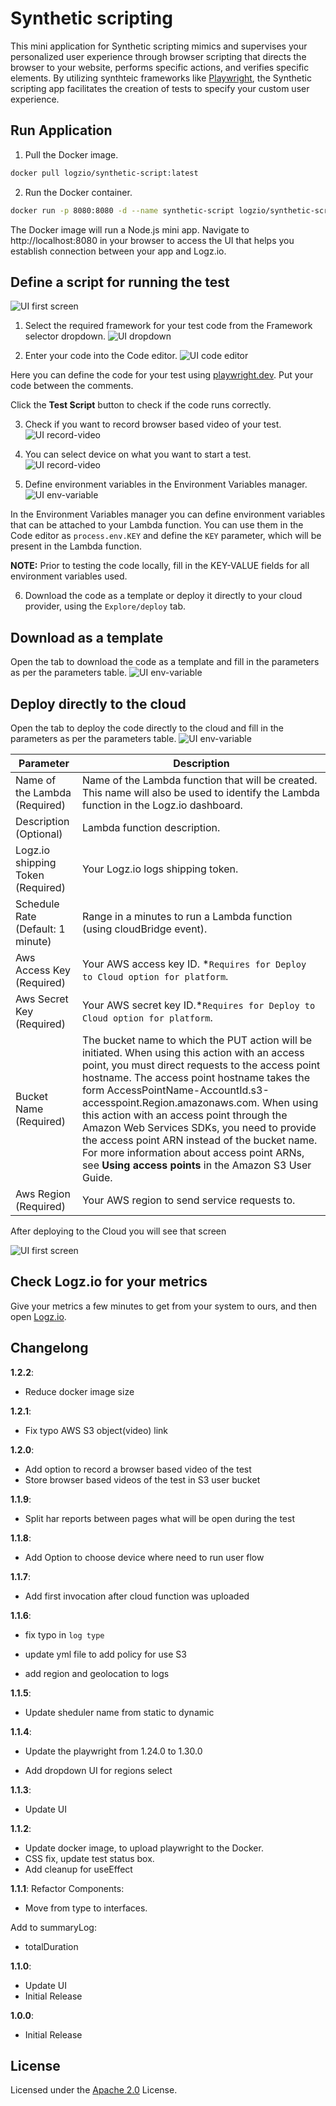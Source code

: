 # Synthetic scripting

This mini application for Synthetic scripting mimics and supervises your personalized user experience through browser scripting that directs the browser to your website, performs specific actions, and verifies specific elements. By utilizing synthteic frameworks like [Playwright](https://playwright.dev/), the Synthetic scripting app facilitates the creation of tests to specify your custom user experience.

## Run Application

1. Pull the Docker image.

```sh
docker pull logzio/synthetic-script:latest
```

2. Run the Docker container.

```sh
docker run -p 8080:8080 -d --name synthetic-script logzio/synthetic-script:latest
```

The Docker image will run a Node.js mini app. Navigate to http://localhost:8080 in your browser to access the UI that helps you establish connection between your app and Logz.io.

## Define a script for running the test

![UI first screen](assets/screen-edit.png)

1. Select the required framework for your test code from the Framework selector dropdown.
   ![UI dropdown](assets/dropdown-framework.png)

2. Enter your code into the Code editor.
   ![UI code editor](assets/code-editor.png)

Here you can define the code for your test using [playwright.dev](https://playwright.dev). Put your code between the comments.

Click the **Test Script** button to check if the code runs correctly.

3. Check if you want to record browser based video of your test.
   ![UI record-video](assets/record-video.png)

4. You can select device on what you want to start a test.
   ![UI record-video](assets/select-device.png)

5. Define environment variables in the Environment Variables manager.
   ![UI env-variable](assets/env-variable.png)

In the Environment Variables manager you can define environment variables that can be attached to your Lambda function. You can use them in the Code editor as `process.env.KEY` and define the `KEY` parameter, which will be present in the Lambda function.

**NOTE:** Prior to testing the code locally, fill in the KEY-VALUE fields for all environment variables used.

6. Download the code as a template or deploy it directly to your cloud provider, using the `Explore/deploy` tab.

## Download as a template

Open the tab to download the code as a template and fill in the parameters as per the parameters table.
![UI env-variable](assets/screen-fill-locally.png)

## Deploy directly to the cloud

Open the tab to deploy the code directly to the cloud and fill in the parameters as per the parameters table.
![UI env-variable](assets/screen-fill-cloud.png)

| Parameter                         | Description                                                                                                                                                                                                                                                                                                                                                                                                                                                                                                                          |
| --------------------------------- | ------------------------------------------------------------------------------------------------------------------------------------------------------------------------------------------------------------------------------------------------------------------------------------------------------------------------------------------------------------------------------------------------------------------------------------------------------------------------------------------------------------------------------------ |
| Name of the Lambda (Required)     | Name of the Lambda function that will be created. This name will also be used to identify the Lambda function in the Logz.io dashboard.                                                                                                                                                                                                                                                                                                                                                                                              |
| Description (Optional)            | Lambda function description.                                                                                                                                                                                                                                                                                                                                                                                                                                                                                                         |
| Logz.io shipping Token (Required) | Your Logz.io logs shipping token.                                                                                                                                                                                                                                                                                                                                                                                                                                                                                                    |
| Schedule Rate (Default: 1 minute) | Range in a minutes to run a Lambda function (using cloudBridge event).                                                                                                                                                                                                                                                                                                                                                                                                                                                               |
| Aws Access Key (Required)         | Your AWS access key ID. \*`Requires for Deploy to Cloud option for platform`.                                                                                                                                                                                                                                                                                                                                                                                                                                                        |
| Aws Secret Key (Required)         | Your AWS secret key ID.\*`Requires for Deploy to Cloud option for platform`.                                                                                                                                                                                                                                                                                                                                                                                                                                                         |
| Bucket Name (Required)            | The bucket name to which the PUT action will be initiated. When using this action with an access point, you must direct requests to the access point hostname. The access point hostname takes the form AccessPointName-AccountId.s3-accesspoint.Region.amazonaws.com. When using this action with an access point through the Amazon Web Services SDKs, you need to provide the access point ARN instead of the bucket name. For more information about access point ARNs, see **Using access points** in the Amazon S3 User Guide. |
| Aws Region (Required)             | Your AWS region to send service requests to.                                                                                                                                                                                                                                                                                                                                                                                                                                                                                         |

After deploying to the Cloud you will see that screen

![UI first screen](assets/finish.png)

## Check Logz.io for your metrics

Give your metrics a few minutes to get from your system to ours,
and then open [Logz.io](https://app.logz.io/#/dashboard/metrics).

## Changelong

**1.2.2**:

-   Reduce docker image size

**1.2.1**:

-   Fix typo AWS S3 object(video) link

**1.2.0**:

-   Add option to record a browser based video of the test
-   Store browser based videos of the test in S3 user bucket

**1.1.9**:

-   Split har reports between pages what will be open during the test

**1.1.8**:

-   Add Option to choose device where need to run user flow

**1.1.7**:

-   Add first invocation after cloud function was uploaded

**1.1.6**:

-   fix typo in `log type`

-   update yml file to add policy for use S3

-   add region and geolocation to logs

**1.1.5**:

-   Update sheduler name from static to dynamic

**1.1.4**:

-   Update the playwright from 1.24.0 to 1.30.0

-   Add dropdown UI for regions select

**1.1.3**:

-   Update UI

**1.1.2**:

-   Update docker image, to upload playwright to the Docker.
-   CSS fix, update test status box.
-   Add cleanup for useEffect

**1.1.1**:
Refactor Components:

-   Move from type to interfaces.

Add to summaryLog:

-   totalDuration

**1.1.0**:

-   Update UI
-   Initial Release

**1.0.0**:

-   Initial Release

## License

Licensed under the [Apache 2.0](http://apache.org/licenses/LICENSE-2.0.txt) License.

